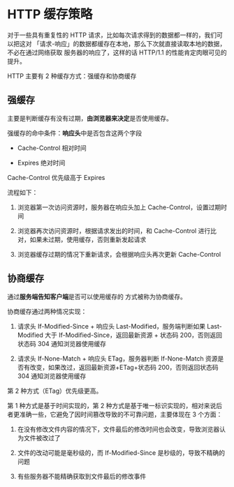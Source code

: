 # HTTP 缓存策略

对于一些具有重复性的 HTTP 请求，比如每次请求得到的数据都一样的，我们可以把这对 「请求-响应」的数据都缓存在本地，那么下次就直接读取本地的数据，不必在通过网络获取 服务器的响应了，这样的话 HTTP/1.1 的性能肯定肉眼可⻅的提升。

HTTP 主要有 2 种缓存方式：强缓存和协商缓存

## 强缓存

主要是判断缓存有没有过期，**由浏览器来决定**是否使用缓存。

强缓存的命中条件：**响应头**中是否包含这两个字段

- Cache-Control 相对时间

- Expires 绝对时间

Cache-Control 优先级高于 Expires

流程如下：

1. 浏览器第一次访问资源时，服务器在响应头加上 Cache-Control，设置过期时间

2. 浏览器再次访问资源时，根据请求发出的时间，和 Cache-Control 进行比对，如果未过期，使用缓存，否则重新发起请求

3. 浏览器缓存过期的情况下重新请求，会根据响应头再次更新 Cache-Control

## 协商缓存

通过**服务端告知客户端**是否可以使用缓存的 方式被称为协商缓存。

协商缓存通过两种情况实现：

1. 请求头 If-Modified-Since + 响应头 Last-Modified，服务端判断如果 Last-Modified 大于 If-Modified-Since，返回最新资源 + 状态码 200，否则返回状态码 304 通知浏览器使用缓存

2. 请求头 If-None-Match + 响应头 ETag，服务器判断 If-None-Match 资源是否有改变，如果改过，返回最新资源+ETag+状态码 200，否则返回状态码 304 通知浏览器使用缓存

第 2 种方式（ETag）优先级更高。

第 1 种方式是基于时间实现的，第 2 种方式是基于唯一标识实现的，相对来说后者更准确一些，它避免了因时间篡改导致的不可靠问题，主要体现在 3 个方面：

1. 在没有修改文件内容的情况下，文件最后的修改时间也会改变，导致浏览器认为文件被改过了

2. 文件的改动可能是毫秒级的，而 If-Modified-Since 是秒级的，导致不精确的问题

3. 有些服务器不能精确获取到文件最后的修改事件
